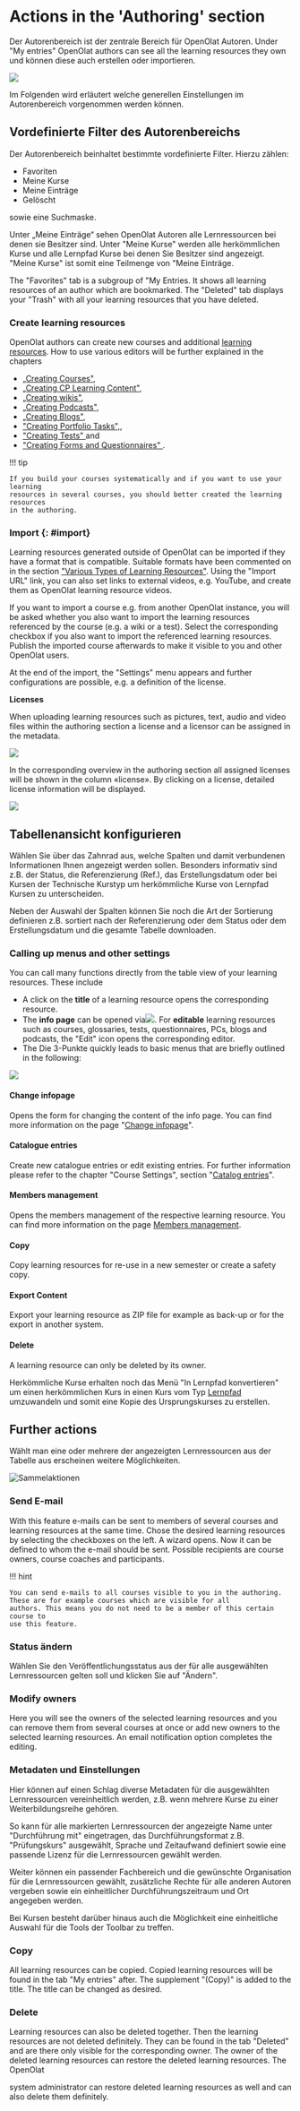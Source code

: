 #  Actions in the 'Authoring' section

Der Autorenbereich ist der zentrale Bereich für OpenOlat Autoren. Under "My entries" OpenOlat authors can see all the learning resources they own und können diese auch erstellen oder importieren. 

![](assets/actions_authoring.png)

Im Folgenden wird erläutert welche generellen Einstellungen im Autorenbereich vorgenommen werden können. 

## Vordefinierte Filter des Autorenbereichs

Der Autorenbereich beinhaltet bestimmte vordefinierte Filter. Hierzu zählen:

* Favoriten
* Meine Kurse
* Meine Einträge
* Gelöscht

sowie eine Suchmaske.

Unter „Meine Einträge“ sehen OpenOlat Autoren alle Lernressourcen bei denen sie Besitzer sind. Unter "Meine Kurse" werden alle herkömmlichen Kurse und alle Lernpfad Kurse bei denen Sie Besitzer sind angezeigt. "Meine Kurse" ist somit eine Teilmenge von "Meine Einträge. 

The "Favorites" tab is a subgroup of "My Entries. It shows all learning resources of an author which are bookmarked. The "Deleted"
tab displays your "Trash" with all your learning resources that you have
deleted.

###  Create learning resources

OpenOlat authors can create new courses and additional [learning resources](Various_Types_of_Learning_Resources.md). How to use various editors will be further explained in the
chapters 

* [„Creating Courses"](../course_create/index.md), 
* [„Creating CP Learning Content"](../resource_cp/index.md), 
* [„Creating wikis"](../resource_wiki/index.md), 
* [„Creating Podcasts"](../resource_podcast/index.md), 
* [„Creating Blogs"](../resource_blog/index.md), 
* ["Creating Portfolio Tasks",](../portfolio/index.md),
* ["Creating Tests" ](../tests/index.md) and
* ["Creating Forms and Questionnaires" ](../forms/index.md).


!!! tip

    If you build your courses systematically and if you want to use your learning
    resources in several courses, you should better created the learning resources
    in the authoring.

###  Import {: #import}

Learning resources generated outside of OpenOlat can be imported if they have
a format that is compatible. Suitable formats have been commented on in the
section ["Various Types of Learning Resources"](Various_Types_of_Learning_Resources.md). Using the "Import URL"
link, you can also set links to external videos, e.g. YouTube, and create them
as OpenOlat learning resource videos.

If you want to import a course e.g. from another OpenOlat instance, you will
be asked whether you also want to import the learning resources referenced by
the course (e.g. a wiki or a test). Select the corresponding checkbox if you
also want to import the referenced learning resources. Publish the imported
course afterwards to make it visible to you and other OpenOlat users.

At the end of the import, the "Settings" menu appears and further
configurations are possible, e.g. a definition of the license.

 **Licenses**

When uploading learning resources such as pictures, text, audio and video
files within the authoring section a license and a licensor can be assigned in
the metadata.

![](assets/LizenzMgmt_01_EN2.png)

In the corresponding overview in the authoring section all assigned licenses
will be shown in the column «license». By clicking on a license, detailed
license information will be displayed.

![](assets/Autorenbereich_Lizenz.png)

## Tabellenansicht konfigurieren

Wählen Sie über das Zahnrad aus, welche Spalten und damit verbundenen
Informationen Ihnen angezeigt werden sollen. Besonders informativ sind z.B.
der Status, die Referenzierung (Ref.), das Erstellungsdatum oder bei Kursen
der Technische Kurstyp um herkömmliche Kurse von Lernpfad Kursen zu
unterscheiden.  

Neben der Auswahl der Spalten können Sie noch die Art der Sortierung
definieren z.B. sortiert nach der Referenzierung oder dem Status oder dem
Erstellungsdatum und die gesamte Tabelle downloaden.


###  Calling up menus and other settings

You can call many functions directly from the table view of your learning
resources. These include

  * A click on the **title** of a learning resource opens the corresponding resource.
  * The **info page** can be opened via![](assets/infopage_5e89ac_64.png). For **editable** learning resources such as courses, glossaries, tests, questionnaires, PCs, blogs and podcasts, the "Edit" icon opens the corresponding editor.
  * The Die 3-Punkte quickly leads to basic menus that are briefly outlined in the following:

![](assets/Autorenbereich_3_Punkte.png)


#### Change infopage

Opens the form for changing the content of the info page. You can find more
information on the page "[Change infopage](../course_create/Course_Settings.md#CourseSettings-d14e1774)".

#### Catalogue entries

Create new catalogue entries or edit existing entries. For further information
please refer to the chapter "Course Settings", section "[Catalog entries](../course_create/Course_Settings.md#CourseSettings-d14e1825)".

#### Members management

Opens the members management of the respective learning resource. You can find
more information on the page [Members management](../course_operation/Members_management.md).

#### Copy

Copy learning resources for re-use in a new semester or create a safety copy.

#### Export Content

Export your learning resource as ZIP file for example as back-up or for the
export in another system.

#### Delete

A learning resource can only be deleted by its owner.

Herkömmliche Kurse erhalten noch das Menü "In Lernpfad konvertieren" um einen
herkömmlichen Kurs in einen Kurs vom Typ [Lernpfad](../course_create/Learning_path_course.de.md)
umzuwandeln und somit eine Kopie des Ursprungskurses zu erstellen.

## Further actions

Wählt man eine oder mehrere der angezeigten Lernressourcen aus der Tabelle aus erscheinen weitere Möglichkeiten. 

![Sammelaktionen](assets/Sammelaktion_172.png)


### Send E-mail

With this feature e-mails can be sent to members of several courses and
learning resources at the same time. Chose the desired learning resources by
selecting the checkboxes on the left. A wizard opens. Now it can be defined to whom the e-mail should be sent. Possible recipients are course owners, course coaches and participants. 

!!! hint

    You can send e-mails to all courses visible to you in the authoring. These are for example courses which are visible for all
    authors. This means you do not need to be a member of this certain course to
    use this feature.

### Status ändern
Wählen Sie den Veröffentlichungsstatus aus der für alle ausgewählten Lernressourcen gelten soll und klicken Sie auf "Ändern".  

### Modify owners

Here you will see the owners of the selected learning resources and you can
remove them from several courses at once or add new owners to the selected
learning resources. An email notification option completes the editing.

### Metadaten und Einstellungen

Hier können auf einen Schlag diverse Metadaten für die ausgewählten Lernressourcen vereinheitlich werden, z.B. wenn mehrere Kurse zu einer Weiterbildungsreihe gehören. 

So kann für alle markierten Lernressourcen der angezeigte Name unter "Durchführung mit" eingetragen, das Durchführungsformat z.B. "Prüfungskurs" ausgewählt, Sprache und Zeitaufwand definiert sowie eine passende Lizenz für die Lernressourcen gewählt werden.

Weiter können ein passender Fachbereich und die gewünschte Organisation für die Lernressourcen gewählt, zusätzliche Rechte für alle anderen Autoren vergeben sowie ein einheitlicher Durchführungszeitraum und Ort angegeben werden.

Bei Kursen besteht darüber hinaus auch die Möglichkeit eine einheitliche Auswahl für die Tools der Toolbar zu treffen. 

### Copy

All learning resources can be copied. Copied learning resources will be found
in the tab "My entries" after. The supplement "(Copy)" is added to the title.
The title can be changed as desired.

### Delete

Learning resources can also be deleted together. Then the learning resources
are not deleted definitely. They can be found in the tab "Deleted" and are
there only visible for the corresponding owner. The owner of the deleted
learning resources can restore the deleted learning resources. The OpenOlat

system administrator can restore deleted learning resources as well and can
also delete them definitely.

  

